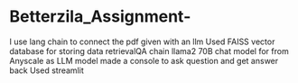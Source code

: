 # Betterzila_Assignment-

I use lang chain to connect the pdf given with an llm
Used FAISS vector database for storing data
retrievalQA chain
llama2 70B chat model for from Anyscale as LLM model
made a console to ask question and get answer back
Used streamlit
